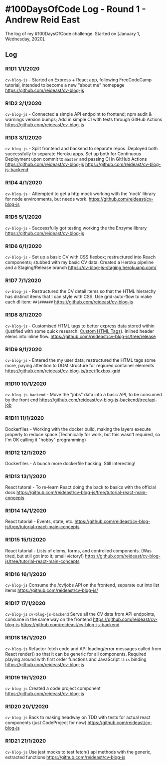 # #100DaysOfCode Log - Round 1 - Andrew Reid East

The log of my #100DaysOfCode challenge. Started on [January 1, Wednesday, 2020].

## Log

### R1D1 1/1/2020
`cv-blog-js` - Started an Express + React app, following FreeCodeCamp tutorial, intended to become a new "about me" homepage https://github.com/reideast/cv-blog-js

### R1D2 2/1/2020
`cv-blog-js` - Connected a simple API endpoint to frontend; npm audit & warnings version bumps; Add in simple CI with tests through GitHub Actions https://github.com/reideast/cv-blog-js

### R1D3 3/1/2020
`cv-blog-js` - Split frontend and backend to separate repos. Deployed both successfully to separate Heroku apps. Set up both for Continuous Deployment upon commit to `master` and passing CI in GitHub Actions https://github.com/reideast/cv-blog-js https://github.com/reideast/cv-blog-js-backend

### R1D4 4/1/2020
`cv-blog-js` - Attempted to get a http mock working with the 'nock' library for node environments, but needs work. https://github.com/reideast/cv-blog-js

### R1D5 5/1/2020
`cv-blog-js` - Successfully got testing working the the Enzyme library https://github.com/reideast/cv-blog-js

### R1D6 6/1/2020
`cv-blog-js` - Set up a basic CV with CSS flexbox; restructured into Reach components; stubbed with my basic CV data. Created a Heroku pipeline and a Staging/Release branch https://cv-blog-js-staging.herokuapp.com/

### R1D7 7/1/2020
`cv-blog-js` - Restructured the CV detail items so that the HTML hierarchy has distinct items that I can style with CSS. Use grid-auto-flow to make each dl item: `##|######` https://github.com/reideast/cv-blog-js

### R1D8 8/1/2020
`cv-blog-js` - Customised HTML tags to better express data stored within (justified with some quick research: [Custom HTML Tags](https://dev.to/jfbrennan/custom-html-tags-4788)). Inlined header elems into inline flow. https://github.com/reideast/cv-blog-js/tree/release

### R1D9 9/1/2020
`cv-blog-js` - Entered the my user data; restructured the HTML tags some more, paying attention to DOM structure for reqiured container elements https://github.com/reideast/cv-blog-js/tree/flexbox-grid

### R1D10 10/1/2020
`cv-blog-js-backend` - Move the "jobs" data into a basic API, to be consumed by the front end https://github.com/reideast/cv-blog-js-backend/tree/api-job

### R1D11 11/1/2020
Dockerfiles - Working with the docker build, making the layers execute properly to reduce space (Technically for work, but this wasn't required, so I'm OK calling it "hobby" programming)

### R1D12 12/1/2020
Dockerfiles - A bunch more dockerfile hacking. Still interesting!

### R1D13 13/1/2020
React tutoral - To re-learn React doing the back to basics with the official docs https://github.com/reideast/cv-blog-js/tree/tutorial-react-main-concepts

### R1D14 14/1/2020
React tutorial - Events, state, etc. https://github.com/reideast/cv-blog-js/tree/tutorial-react-main-concepts

### R1D15 15/1/2020
React tutorial - Lists of elems, forms, and controlled components. (Was tired, but still got into it; small victory!) https://github.com/reideast/cv-blog-js/tree/tutorial-react-main-concepts

### R1D16 16/1/2020
`cv-blog-js` Consume the /cv/jobs API on the frontend, separate out into list items https://github.com/reideast/cv-blog-js/

### R1D17 17/1/2020
`cv-blog-js` `cv-blog-js-backend` Serve all the CV data from API endpoints, consume in the same way on the frontend https://github.com/reideast/cv-blog-js https://github.com/reideast/cv-blog-js-backend

### R1D18 18/1/2020
`cv-blog-js` Refactor fetch code and API loading/error messages called from React render() so that it can be generic for all components. Required playing around with first order functions and JavaScript `this` binding https://github.com/reideast/cv-blog-js

### R1D19 19/1/2020
`cv-blog-js` Created a code project component https://github.com/reideast/cv-blog-js

### R1D20 20/1/2020
`cv-blog-js` Back to making headway on TDD with tests for actual react components (just CodeProject for now) https://github.com/reideast/cv-blog-js

### R1D21 21/1/2020
`cv-blog-js` Use jest mocks to test fetch() api methods with the generic, extracted functions https://github.com/reideast/cv-blog-js
